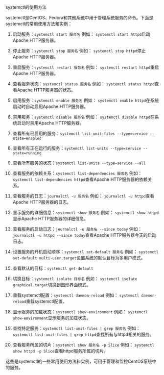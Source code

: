 systemctl的使用方法
systemctl是CentOS、Fedora和其他系统中用于管理系统服务的命令。下面是systemctl的常用使用方法和实例：

1. 启动服务：`systemctl start 服务名`
   例如： `systemctl start httpd`启动Apache HTTP服务器。

2. 停止服务：`systemctl stop 服务名`
   例如： `systemctl stop httpd`停止Apache HTTP服务器。

3. 重启服务：`systemctl restart 服务名`
   例如： `systemctl restart httpd`重启Apache HTTP服务器。

4. 查看服务状态：`systemctl status 服务名`
   例如： `systemctl status httpd`查看Apache HTTP服务器的状态。

5. 启用服务：`systemctl enable 服务名`
   例如： `systemctl enable httpd`在系统启动时自动启用Apache HTTP服务器。

6. 禁用服务：`systemctl disable 服务名`
   例如： `systemctl disable httpd`在系统启动时禁用Apache HTTP服务器。

7. 查看所有已启用的服务：`systemctl list-unit-files --type=service --state=enabled`

8. 查看所有正在运行的服务：`systemctl list-units --type=service --state=running`

9. 查看所有服务的状态：`systemctl list-units --type=service --all`

10. 查看服务的依赖关系：`systemctl list-dependencies 服务名`
    例如： `systemctl list-dependencies httpd`查看Apache HTTP服务器的依赖关系。

11. 查看服务的日志：`journalctl -u 服务名`
    例如： `journalctl -u httpd`查看Apache HTTP服务器的日志。

12. 显示服务的详细信息：`systemctl show 服务名`
    例如： `systemctl show httpd`显示Apache HTTP服务器的详细信息。

13. 查看服务的启动日志：`journalctl -u 服务名 --since today`
    例如： `journalctl -u httpd --since today`查看Apache HTTP服务器今天的启动日志。

14. 设置服务的开机启动顺序：`systemctl set-default 服务名`
    例如： `systemctl set-default multi-user.target`设置系统的默认目标为多用户模式。

15. 查看默认的目标：`systemctl get-default`

16. 切换目标：`systemctl isolate 目标名`
    例如： `systemctl isolate graphical.target`切换到图形界面模式。

17. 重载systemctl配置：`systemctl daemon-reload`
    例如： `systemctl daemon-reload`重载systemctl配置。

18. 显示服务的加载状态：`systemctl show-environment`
    例如： `systemctl show-environment`显示服务的加载状态。

19. 查找特定服务：`systemctl list-unit-files | grep 服务名`
    例如： `systemctl list-unit-files | grep httpd`查找所有与httpd相关的服务。

20. 查看服务所属的切片：`systemctl show 服务名 -p Slice`
    例如： `systemctl show httpd -p Slice`查看httpd服务所属的切片。

这些是systemctl的一些常用使用方法和实例，可用于管理和监控CentOS系统中的服务。